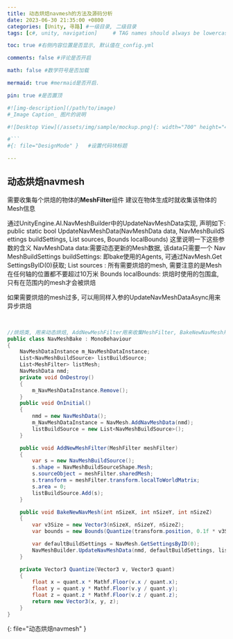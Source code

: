 ```yaml
---
title: 动态烘焙navmesh的方法及源码分析
date: 2023-06-30 21:35:00 +0800
categories: [Unity, 寻路] #一级目录, 二级目录
tags: [c#, unity, navigation]     # TAG names should always be lowercase

toc: true #右侧内容位置是否显示, 默认值在_config.yml

comments: false #评论是否开启

math: false #数学符号是否加载

mermaid: true #mermaid是否开启.

pin: true #是否置顶

#![img-description](/path/to/image)
#_Image Caption_ 图片的说明

#![Desktop View](/assets/img/sample/mockup.png){: width="700" height="400" } 设置图片宽高

#```
#{: file="DesignMode" }   #设置代码块标题

---
```


<style>
hr{
  height: 4px;
  width: 100%;
  margin: 0,0,0,0;
  margin - left : auto;
  margin - right : auto;
  opacity: 100%;
  border-top: 1px dashed #ffff0080 !important;
  border-bottom: 1px dashed #00ff0080 !important;
  border-radius: 0px;
}
</style>

## 动态烘焙navmesh

需要收集每个烘焙的物体的<b>MeshFilter</b>组件
建议在物体生成时就收集该物体的Mesh信息

<div style = "word-break :break-all">
通过UnityEngine.AI.NavMeshBuilder中的UpdateNavMeshData实现, 声明如下:
public static bool UpdateNavMeshData(NavMeshData data, NavMeshBuildSettings buildSettings, List<NavMeshBuildSource> sources, Bounds localBounds)
这里说明一下这些参数的含义
NavMeshData data:需要动态更新的Mesh数据, 该data只需要一个
NavMeshBuildSettings buildSettings:  即bake使用的Agents, 可通过NavMesh.GetSettingsByID(0)获取;
List<NavMeshBuildSource> sources : 所有需要烘焙的mesh, 需要注意的是Mesh在任何轴的位置都不要超过10万米
Bounds localBounds: 烘焙时使用的包围盒, 只有在范围内的mesh才会被烘焙

如果需要烘焙的mesh过多, 可以用同样入参的UpdateNavMeshDataAsync用来异步烘焙
</div></br>

``` c#
//烘焙类, 用来动态烘焙, AddNewMeshFilter用来收集MeshFilter, BakeNewNavMesh用来烘焙已收集的mesh
public class NavMeshBake : MonoBehaviour
{
	NavMeshDataInstance m_NavMeshDataInstance;
	List<NavMeshBuildSource> listBuildSource;
	List<MeshFilter> listMesh;
	NavMeshData nmd;
	private void OnDestroy()
	{
		m_NavMeshDataInstance.Remove();
	}
	public void OnInitial()
	{
		nmd = new NavMeshData();
		m_NavMeshDataInstance = NavMesh.AddNavMeshData(nmd);
		listBuildSource = new List<NavMeshBuildSource>();
	}

	public void AddNewMeshFilter(MeshFilter meshFilter)
	{
		var s = new NavMeshBuildSource();
		s.shape = NavMeshBuildSourceShape.Mesh;
		s.sourceObject = meshFilter.sharedMesh;
		s.transform = meshFilter.transform.localToWorldMatrix;
		s.area = 0;
		listBuildSource.Add(s);
	}

	public void BakeNewNavMesh(int nSizeX, int nSizeY, int nSizeZ)
	{
		var v3Size = new Vector3(nSizeX, nSizeY, nSizeZ);
		var bounds = new Bounds(Quantize(transform.position, 0.1f * v3Size), v3Size);

		var defaultBuildSettings = NavMesh.GetSettingsByID(0);
		NavMeshBuilder.UpdateNavMeshData(nmd, defaultBuildSettings, listBuildSource, bounds);
	}

	private Vector3 Quantize(Vector3 v, Vector3 quant)
	{
		float x = quant.x * Mathf.Floor(v.x / quant.x);
		float y = quant.y * Mathf.Floor(v.y / quant.y);
		float z = quant.z * Mathf.Floor(v.z / quant.z);
		return new Vector3(x, y, z);
	}
}
```
{: file="动态烘焙navmesh" }
